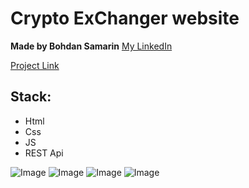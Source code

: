 # Crypto ExChanger website

**Made by Bohdan Samarin**
[My LinkedIn](https://www.linkedin.com/in/bohdan-samarin-889965353/)

[Project Link](https://crypto-website-opal.vercel.app/)


## Stack:
- Html
- Css
- JS
- REST Api

![Image](https://i.imgur.com/qAU9QCk.png)
![Image](https://i.imgur.com/4QT3v6u.png)
![Image](https://i.imgur.com/5vQJFGA.png)
![Image](https://i.imgur.com/ZZCgIyz.png)
